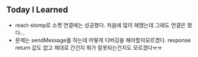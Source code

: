 ## Today I Learned

- react-stomp로 소켓 연결에는 성공했다. 처음에 많이 헤맸는데 그래도 연결은 했다...
- 문제는 sendMessage를 하는데 어떻게 디버깅을 해야할지모르겠다. response return 값도 없고 제대로 간건지 뭐가 잘못되는건지도 모르겠다ㅠㅠ 
